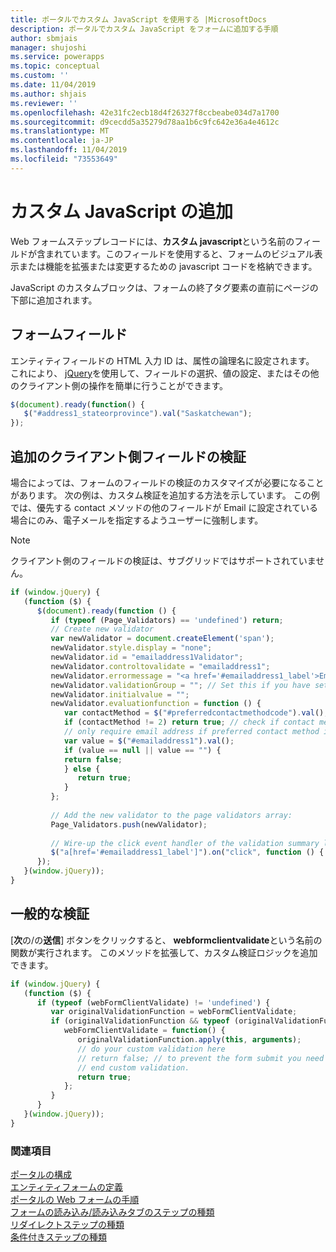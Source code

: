 ```yaml
---
title: ポータルでカスタム JavaScript を使用する |MicrosoftDocs
description: ポータルでカスタム JavaScript をフォームに追加する手順
author: sbmjais
manager: shujoshi
ms.service: powerapps
ms.topic: conceptual
ms.custom: ''
ms.date: 11/04/2019
ms.author: shjais
ms.reviewer: ''
ms.openlocfilehash: 42e31fc2ecb18d4f26327f8ccbeabe034d7a1700
ms.sourcegitcommit: d9cecdd5a35279d78aa1b6c9fc642e36a4e4612c
ms.translationtype: MT
ms.contentlocale: ja-JP
ms.lasthandoff: 11/04/2019
ms.locfileid: "73553649"
---
```

# <a name="add-custom-javascript"></a>カスタム JavaScript の追加

Web フォームステップレコードには、**カスタム javascript**という名前のフィールドが含まれています。このフィールドを使用すると、フォームのビジュアル表示または機能を拡張または変更するための javascript コードを格納できます。

JavaScript のカスタムブロックは、フォームの終了タグ要素の直前にページの下部に追加されます。

## <a name="form-fields"></a>フォームフィールド

エンティティフィールドの HTML 入力 ID は、属性の論理名に設定されます。 これにより、 [jQuery](https://jquery.com/)を使用して、フィールドの選択、値の設定、またはその他のクライアント側の操作を簡単に行うことができます。  

```JavaScript
$(document).ready(function() {
   $("#address1_stateorprovince").val("Saskatchewan");
});
```

## <a name="additional-client-side-field-validation"></a>追加のクライアント側フィールドの検証
場合によっては、フォームのフィールドの検証のカスタマイズが必要になることがあります。 次の例は、カスタム検証を追加する方法を示しています。 この例では、優先する contact メソッドの他のフィールドが Email に設定されている場合にのみ、電子メールを指定するようユーザーに強制します。

> [!NOTE]
> クライアント側のフィールドの検証は、サブグリッドではサポートされていません。

```JavaScript
if (window.jQuery) {
   (function ($) {
      $(document).ready(function () {
         if (typeof (Page_Validators) == 'undefined') return;
         // Create new validator
         var newValidator = document.createElement('span');
         newValidator.style.display = "none";
         newValidator.id = "emailaddress1Validator";
         newValidator.controltovalidate = "emailaddress1";
         newValidator.errormessage = "<a href='#emailaddress1_label'>Email is a required field.</a>";
         newValidator.validationGroup = ""; // Set this if you have set ValidationGroup on the form
         newValidator.initialvalue = "";
         newValidator.evaluationfunction = function () {
            var contactMethod = $("#preferredcontactmethodcode").val();
            if (contactMethod != 2) return true; // check if contact method is not 'Email'.
            // only require email address if preferred contact method is email.
            var value = $("#emailaddress1").val();
            if (value == null || value == "") {
            return false;
            } else {
               return true;
            }
         };
 
         // Add the new validator to the page validators array:
         Page_Validators.push(newValidator);
 
         // Wire-up the click event handler of the validation summary link
         $("a[href='#emailaddress1_label']").on("click", function () { scrollToAndFocus('emailaddress1_label','emailaddress1'); });
      });
   }(window.jQuery));
}
```

## <a name="general-validation"></a>一般的な検証

[**次**の/の**送信**] ボタンをクリックすると、 **webformclientvalidate**という名前の関数が実行されます。 このメソッドを拡張して、カスタム検証ロジックを追加できます。

```JavaScript
if (window.jQuery) {
   (function ($) {
      if (typeof (webFormClientValidate) != 'undefined') {
         var originalValidationFunction = webFormClientValidate;
         if (originalValidationFunction && typeof (originalValidationFunction) == "function") {
            webFormClientValidate = function() {
               originalValidationFunction.apply(this, arguments);
               // do your custom validation here
               // return false; // to prevent the form submit you need to return false
               // end custom validation.
               return true;
            };
         }
      }
   }(window.jQuery));
}
```
### <a name="see-also"></a>関連項目

[ポータルの構成](configure-portal.md)  
[エンティティフォームの定義](entity-forms.md)  
[ポータルの Web フォームの手順](web-form-steps.md)  
[フォームの読み込み/読み込みタブのステップの種類](load-form-step.md)  
[リダイレクトステップの種類](add-redirect-step.md)  
[条件付きステップの種類](add-conditional-step.md)
